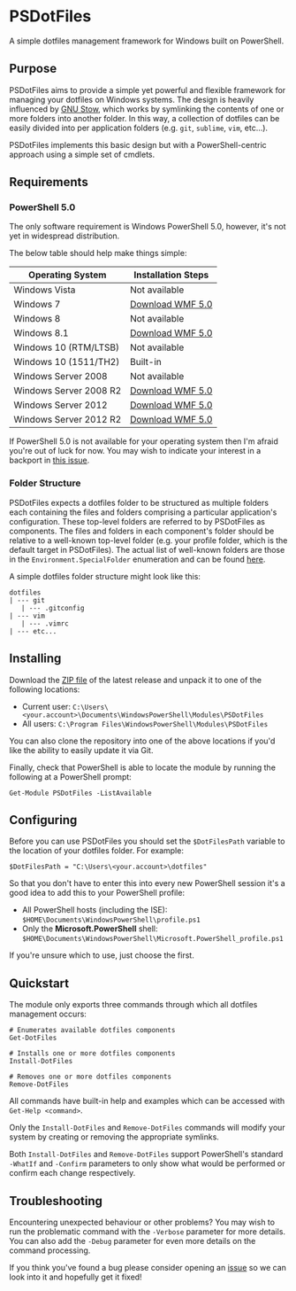 PSDotFiles
==========

A simple dotfiles management framework for Windows built on PowerShell.

## Purpose

PSDotFiles aims to provide a simple yet powerful and flexible framework for managing your dotfiles on Windows systems. The design is heavily influenced by [GNU Stow](https://www.gnu.org/software/stow/), which works by symlinking the contents of one or more folders into another folder. In this way, a collection of dotfiles can be easily divided into per application folders (e.g. `git`, `sublime`, `vim`, etc...).

PSDotFiles implements this basic design but with a PowerShell-centric approach using a simple set of cmdlets.

## Requirements

### PowerShell 5.0
The only software requirement is Windows PowerShell 5.0, however, it's not yet in widespread distribution.

The below table should help make things simple:

| Operating System       | Installation Steps                                                                 |
| ---------------------- | ---------------------------------------------------------------------------------- |
| Windows Vista          | Not available                                                                      |
| Windows 7              | [Download WMF 5.0](https://www.microsoft.com/en-us/download/details.aspx?id=50395) |
| Windows 8              | Not available                                                                      |
| Windows 8.1            | [Download WMF 5.0](https://www.microsoft.com/en-us/download/details.aspx?id=50395) |
| Windows 10 (RTM/LTSB)  | Not available                                                                      |
| Windows 10 (1511/TH2)  | Built-in                                                                           |
| Windows Server 2008    | Not available                                                                      |
| Windows Server 2008 R2 | [Download WMF 5.0](https://www.microsoft.com/en-us/download/details.aspx?id=50395) |
| Windows Server 2012    | [Download WMF 5.0](https://www.microsoft.com/en-us/download/details.aspx?id=50395) |
| Windows Server 2012 R2 | [Download WMF 5.0](https://www.microsoft.com/en-us/download/details.aspx?id=50395) |

If PowerShell 5.0 is not available for your operating system then I'm afraid you're out of luck for now. You may wish to indicate your interest in a backport in [this issue](#1).

### Folder Structure

PSDotFiles expects a dotfiles folder to be structured as multiple folders each containing the files and folders comprising a particular application's configuration. These top-level folders are referred to by PSDotFiles as components. The files and folders in each component's folder should be relative to a well-known top-level folder (e.g. your profile folder, which is the default target in PSDotFiles). The actual list of well-known folders are those in the `Environment.SpecialFolder` enumeration and can be found [here](https://msdn.microsoft.com/en-us/library/system.environment.specialfolder.aspx).

A simple dotfiles folder structure might look like this:

```fundamental
dotfiles
| --- git
   | --- .gitconfig 
| --- vim
   | --- .vimrc
| --- etc...
```

## Installing

Download the [ZIP file](https://github.com/ralish/PSDotFiles/archive/master.zip) of the latest release and unpack it to one of the following locations:

- Current user: `C:\Users\<your.account>\Documents\WindowsPowerShell\Modules\PSDotFiles`
- All users: `C:\Program Files\WindowsPowerShell\Modules\PSDotFiles`

You can also clone the repository into one of the above locations if you'd like the ability to easily update it via Git.

Finally, check that PowerShell is able to locate the module by running the following at a PowerShell prompt:
```posh
Get-Module PSDotFiles -ListAvailable
```

## Configuring

Before you can use PSDotFiles you should set the `$DotFilesPath` variable to the location of your dotfiles folder. For example:

```posh
$DotFilesPath = "C:\Users\<your.account>\dotfiles"
```

So that you don't have to enter this into every new PowerShell session it's a good idea to add this to your PowerShell profile:

- All PowerShell hosts (including the ISE): `$HOME\Documents\WindowsPowerShell\profile.ps1`
- Only the **Microsoft.PowerShell** shell: `$HOME\Documents\WindowsPowerShell\Microsoft.PowerShell_profile.ps1`

If you're unsure which to use, just choose the first.

## Quickstart

The module only exports three commands through which all dotfiles management occurs:

```posh
# Enumerates available dotfiles components
Get-DotFiles

# Installs one or more dotfiles components
Install-DotFiles

# Removes one or more dotfiles components
Remove-DotFiles
```

All commands have built-in help and examples which can be accessed with `Get-Help <command>`.

Only the `Install-DotFiles` and `Remove-DotFiles` commands will modify your system by creating or removing the appropriate symlinks.

Both `Install-DotFiles` and `Remove-DotFiles` support PowerShell's standard `-WhatIf` and `-Confirm` parameters to only show what would be performed or confirm each change respectively.

## Troubleshooting

Encountering unexpected behaviour or other problems? You may wish to run the problematic command with the `-Verbose` parameter for more details. You can also add the `-Debug` parameter for even more details on the command processing.

If you think you've found a bug please consider opening an [issue](https://github.com/ralish/PSDotFiles/issues) so we can look into it and hopefully get it fixed!